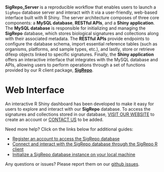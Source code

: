
**SigRepo_Server** is a reproducible workflow that enables users to
launch a `SigRepo` database server and interact with it via a
user-friendly, web-based interface built with R Shiny. The server
architecture composes of three core components: a **MySQL database**,
**RESTful APIs**, and a **Shiny application**. The **MySQL database** is
responsible for initializing and managing the **SigRepo** database,
which stores biological signatures and collections along with their
associated metadata. The **RESTful APIs** provide endpoints to configure
the database schema, import essential reference tables (such as
organisms, platforms, and sample types, etc.), and lastly, store or
retrieve difexp objects linked to specific signatures. Finally, the
**Shiny application** offers an interactive interface that integrates
with the MySQL database and APIs, allowing users to perform operations
through a set of functions provided by our R client package,
[**SigRepo**](https://github.com/montilab/SigRepo).

# Web Interface

An interactive R Shiny dashboard has been developed to make it easy for
users to explore and interact with our **SigRepo** database. To access
the signatures and collections stored in our database,
<a href="https://sigrepo.org/">VISIT OUR WEBSITE</a> to create an
account or <a href="mailto:sigrepo@bu.edu">CONTACT US</a> to be added.

Need more help? Click on the links below for additional guides:

- [Register an account to access the SigRepo
  database](https://montilab.github.io/SigRepo_Server/articles/create_user_account.html)
- [Connect and interact with the SigRepo database through the SigRepo R
  client](https://montilab.github.io/SigRepo/home.html)
- [Initialize a SigRepo database instance on your local
  machine](https://montilab.github.io/SigRepo_Server/articles/install_sigrepo_locally.html)

Any questions or issues? Please report them on our [github
issues](https://github.com/montilab/SigRepo_Server/issues).
